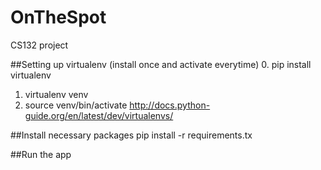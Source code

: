 OnTheSpot
=========

CS132 project


##Setting up virtualenv (install once and activate everytime)
0. pip install virtualenv
1. virtualenv venv
2. source venv/bin/activate
http://docs.python-guide.org/en/latest/dev/virtualenvs/


##Install necessary packages
pip install -r requirements.tx


##Run the app
